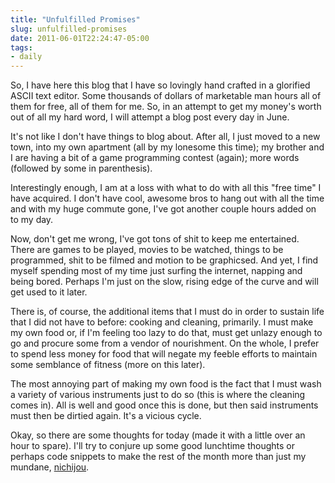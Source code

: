 ```yaml
---
title: "Unfulfilled Promises"
slug: unfulfilled-promises
date: 2011-06-01T22:24:47-05:00
tags:
- daily
---
```

So, I have here this blog that I have so lovingly hand crafted in a glorified ASCII text editor. Some thousands of dollars of marketable man hours all of them for free, all of them for me. So, in an attempt to get my money's worth out of all my hard word, I will attempt a blog post every day in June.

It's not like I don't have things to blog about. After all, I just moved to a new town, into my own apartment (all by my lonesome this time); my brother and I are having a bit of a game programming contest (again); more words (followed by some in parenthesis).

Interestingly enough, I am at a loss with what to do with all this "free time" I have acquired. I don't have cool, awesome bros to hang out with all the time and with my huge commute gone, I've got another couple hours added on to my day.

Now, don't get me wrong, I've got tons of shit to keep me entertained. There are games to be played, movies to be watched, things to be programmed, shit to be filmed and motion to be graphicsed. And yet, I find myself spending most of my time just surfing the internet, napping and being bored. Perhaps I'm just on the slow, rising edge of the curve and will get used to it later.

There is, of course, the additional items that I must do in order to sustain life that I did not have to before: cooking and cleaning, primarily. I must make my own food or, if I'm feeling too lazy to do that, must get unlazy enough to go and procure some from a vendor of nourishment. On the whole, I prefer to spend less money for food that will negate my feeble efforts to maintain some semblance of fitness (more on this later).

The most annoying part of making my own food is the fact that I must wash a variety of various instruments just to do so (this is where the cleaning comes in). All is well and good once this is done, but then said instruments must then be dirtied again. It's a vicious cycle.

Okay, so there are some thoughts for today (made it with a little over an hour to spare). I'll try to conjure up some good lunchtime thoughts or perhaps code snippets to make the rest of the month more than just my mundane, [nichijou](http://en.wiktionary.org/wiki/%E6%97%A5%E5%B8%B8).
